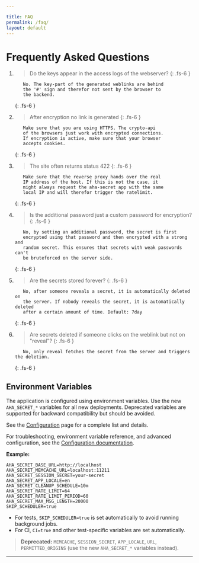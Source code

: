 ```yaml
---

title: FAQ
permalink: /faq/
layout: default
---
```


# Frequently Asked Questions

1. >Do the keys appear in the access logs of the webserver?
   {: .fs-6 }

   ```
      No. The key-part of the generated weblinks are behind
      the '#' sign and therefor not sent by the browser to
      the backend.
   ```
   {: .fs-6 }

2. >After encryption no link is generated
   {: .fs-6 }

   ```
      Make sure that you are using HTTPS. The crypto-api
      of the browsers just work with encrypted connections.
      If encryption is active, make sure that your browser
      accepts cookies.
   ```
   {: .fs-6 }

3. >The site often returns status 422
   {: .fs-6 }

   ```
      Make sure that the reverse proxy hands over the real
      IP address of the host. If this is not the case, it
      might always request the aha-secret app with the same
      local IP and will therefor trigger the ratelimit.
   ```
   {: .fs-6 }

4. >Is the additional password just a custom password for encryption?
   {: .fs-6 }

   ```
      No, by setting an additional password, the secret is first
      encrypted using that password and then encrypted with a strong and
      random secret. This ensures that secrets with weak passwords can't
      be bruteforced on the server side.
   ```
   {: .fs-6 }

5. >Are the secrets stored forever?
   {: .fs-6 }

   ```
      No, after someone reveals a secret, it is automatically deleted on
      the server. If nobody reveals the secret, it is automatically deleted
      after a certain amount of time. Default: 7day
   ```
   {: .fs-6 }

6. >Are secrets deleted if someone clicks on the weblink but not on "reveal"?
   {: .fs-6 }

   ```
      No, only reveal fetches the secret from the server and triggers the deletion.
   ```
   {: .fs-6 }

## Environment Variables

The application is configured using environment variables. Use the new `AHA_SECRET_*` variables for all new deployments. Deprecated variables are supported for backward compatibility but should be avoided.

See the [Configuration](/configuration/) page for a complete list and details.

For troubleshooting, environment variable reference, and advanced configuration, see the [Configuration documentation](/configuration/).

**Example:**

```env
AHA_SECRET_BASE_URL=http://localhost
AHA_SECRET_MEMCACHE_URL=localhost:11211
AHA_SECRET_SESSION_SECRET=your-secret
AHA_SECRET_APP_LOCALE=en
AHA_SECRET_CLEANUP_SCHEDULE=10m
AHA_SECRET_RATE_LIMIT=64
AHA_SECRET_RATE_LIMIT_PERIOD=60
AHA_SECRET_MAX_MSG_LENGTH=20000
SKIP_SCHEDULER=true
```

- For tests, `SKIP_SCHEDULER=true` is set automatically to avoid running background jobs.
- For CI, `CI=true` and other test-specific variables are set automatically.

> **Deprecated:** `MEMCACHE`, `SESSION_SECRET`, `APP_LOCALE`, `URL`, `PERMITTED_ORIGINS` (use the new `AHA_SECRET_*` variables instead).

----

[aha-secret]: https://github.com/aha-oida/aha-secret
